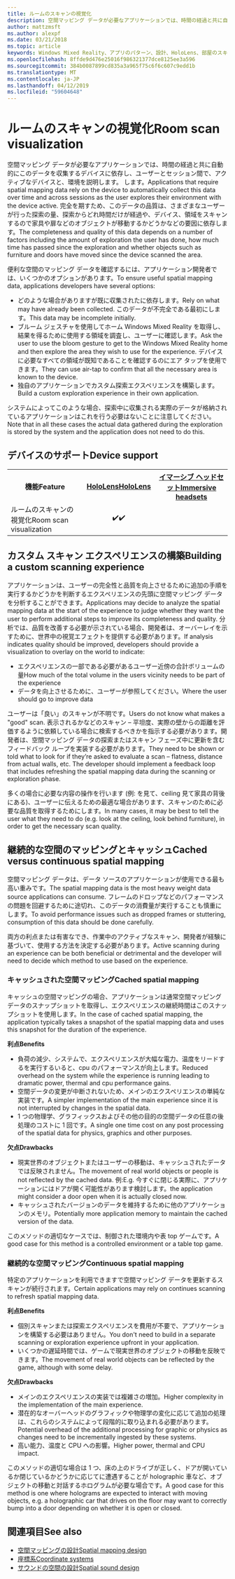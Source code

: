 ```yaml
---
title: ルームのスキャンの視覚化
description: 空間マッピング データが必要なアプリケーションでは、時間の経過と共に自動的にこのデータを収集するデバイスに依存し、ユーザーとセッション間で、アクティブなデバイスと、環境を説明します。 します。
author: mattzmsft
ms.author: alexpf
ms.date: 03/21/2018
ms.topic: article
keywords: Windows Mixed Reality、アプリのパターン、設計、HoloLens、部屋のスキャン、空間が再構築を画面のマッピングをメッシュ
ms.openlocfilehash: 8ffde9d476e25016f986321377dce8125ee3a596
ms.sourcegitcommit: 384b0087899cd835a3a965f75c6f6c607c9edd1b
ms.translationtype: MT
ms.contentlocale: ja-JP
ms.lasthandoff: 04/12/2019
ms.locfileid: "59604648"
---
```

# <a name="room-scan-visualization"></a><span data-ttu-id="a43a0-104">ルームのスキャンの視覚化</span><span class="sxs-lookup"><span data-stu-id="a43a0-104">Room scan visualization</span></span>

<span data-ttu-id="a43a0-105">空間マッピング データが必要なアプリケーションでは、時間の経過と共に自動的にこのデータを収集するデバイスに依存し、ユーザーとセッション間で、アクティブなデバイスと、環境を説明します。 します。</span><span class="sxs-lookup"><span data-stu-id="a43a0-105">Applications that require spatial mapping data rely on the device to automatically collect this data over time and across sessions as the user explores their environment with the device active.</span></span> <span data-ttu-id="a43a0-106">完全を期すため、このデータの品質は、さまざまなユーザーが行った探索の量、探索からどれ時間だけが経過や、デバイス、領域をスキャンするので家具や扉などのオブジェクトが移動するかどうかなどの要因に依存します。</span><span class="sxs-lookup"><span data-stu-id="a43a0-106">The completeness and quality of this data depends on a number of factors including the amount of exploration the user has done, how much time has passed since the exploration and whether objects such as furniture and doors have moved since the device scanned the area.</span></span>

<span data-ttu-id="a43a0-107">便利な空間のマッピング データを確認するには、アプリケーション開発者では、いくつかのオプションがあります。</span><span class="sxs-lookup"><span data-stu-id="a43a0-107">To ensure useful spatial mapping data, applications developers have several options:</span></span>
* <span data-ttu-id="a43a0-108">どのような場合がありますが既に収集されたに依存します。</span><span class="sxs-lookup"><span data-stu-id="a43a0-108">Rely on what may have already been collected.</span></span> <span data-ttu-id="a43a0-109">このデータが不完全である最初にします。</span><span class="sxs-lookup"><span data-stu-id="a43a0-109">This data may be incomplete initially.</span></span>
* <span data-ttu-id="a43a0-110">ブルーム ジェスチャを使用してホーム Windows Mixed Reality を取得し、結果を得るために使用する領域を調査し、ユーザーに確認します。</span><span class="sxs-lookup"><span data-stu-id="a43a0-110">Ask the user to use the bloom gesture to get to the Windows Mixed Reality home and then explore the area they wish to use for the experience.</span></span> <span data-ttu-id="a43a0-111">デバイスに必要なすべての領域が既知であることを確認するのにエア タップを使用できます。</span><span class="sxs-lookup"><span data-stu-id="a43a0-111">They can use air-tap to confirm that all the necessary area is known to the device.</span></span>
* <span data-ttu-id="a43a0-112">独自のアプリケーションでカスタム探索エクスペリエンスを構築します。</span><span class="sxs-lookup"><span data-stu-id="a43a0-112">Build a custom exploration experience in their own application.</span></span>

<span data-ttu-id="a43a0-113">システムによってこのような場合、探索中に収集される実際のデータが格納されているアプリケーションはこれを行う必要はないことに注意してください。</span><span class="sxs-lookup"><span data-stu-id="a43a0-113">Note that in all these cases the actual data gathered during the exploration is stored by the system and the application does not need to do this.</span></span>

## <a name="device-support"></a><span data-ttu-id="a43a0-114">デバイスのサポート</span><span class="sxs-lookup"><span data-stu-id="a43a0-114">Device support</span></span>

<table>
<tr>
<th><span data-ttu-id="a43a0-115">機能</span><span class="sxs-lookup"><span data-stu-id="a43a0-115">Feature</span></span></th><th style="width:150px"> <span data-ttu-id="a43a0-116"><a href="hololens-hardware-details.md">HoloLens</a></span><span class="sxs-lookup"><span data-stu-id="a43a0-116"><a href="hololens-hardware-details.md">HoloLens</a></span></span></th><th style="width:150px"> <span data-ttu-id="a43a0-117"><a href="immersive-headset-hardware-details.md">イマーシブ ヘッドセット</a></span><span class="sxs-lookup"><span data-stu-id="a43a0-117"><a href="immersive-headset-hardware-details.md">Immersive headsets</a></span></span></th>
</tr><tr>
<td> <span data-ttu-id="a43a0-118">ルームのスキャンの視覚化</span><span class="sxs-lookup"><span data-stu-id="a43a0-118">Room scan visualization</span></span></td><td style="text-align: center;"> <span data-ttu-id="a43a0-119">✔️</span><span class="sxs-lookup"><span data-stu-id="a43a0-119">✔️</span></span></td><td style="text-align: center;"></td>
</tr>
</table>



## <a name="building-a-custom-scanning-experience"></a><span data-ttu-id="a43a0-120">カスタム スキャン エクスペリエンスの構築</span><span class="sxs-lookup"><span data-stu-id="a43a0-120">Building a custom scanning experience</span></span>

<span data-ttu-id="a43a0-121">アプリケーションは、ユーザーの完全性と品質を向上させるために追加の手順を実行するかどうかを判断するエクスペリエンスの先頭に空間マッピング データを分析することができます。</span><span class="sxs-lookup"><span data-stu-id="a43a0-121">Applications may decide to analyze the spatial mapping data at the start of the experience to judge whether they want the user to perform additional steps to improve its completeness and quality.</span></span> <span data-ttu-id="a43a0-122">分析では、品質を改善する必要が示されている場合、開発者は、オーバーレイを示すために、世界中の視覚エフェクトを提供する必要があります。</span><span class="sxs-lookup"><span data-stu-id="a43a0-122">If analysis indicates quality should be improved, developers should provide a visualization to overlay on the world to indicate:</span></span>
* <span data-ttu-id="a43a0-123">エクスペリエンスの一部である必要があるユーザー近傍の合計ボリュームの量</span><span class="sxs-lookup"><span data-stu-id="a43a0-123">How much of the total volume in the users vicinity needs to be part of the experience</span></span>
* <span data-ttu-id="a43a0-124">データを向上させるために、ユーザーが参照してください。</span><span class="sxs-lookup"><span data-stu-id="a43a0-124">Where the user should go to improve data</span></span>

<span data-ttu-id="a43a0-125">ユーザーは「良い」のスキャンが不明です。</span><span class="sxs-lookup"><span data-stu-id="a43a0-125">Users do not know what makes a "good" scan.</span></span> <span data-ttu-id="a43a0-126">表示されるかなどのスキャン – 平坦度、実際の壁からの距離を評価するように依頼している場合に検索するべきかを指示する必要があります。開発者は、空間マッピング データの探索またはスキャン フェーズ中に更新を含むフィードバック ループを実装する必要があります。</span><span class="sxs-lookup"><span data-stu-id="a43a0-126">They need to be shown or told what to look for if they’re asked to evaluate a scan – flatness, distance from actual walls, etc. The developer should implement a feedback loop that includes refreshing the spatial mapping data during the scanning or exploration phase.</span></span>

<span data-ttu-id="a43a0-127">多くの場合に必要な内容の操作を行います (例: を見て、ceiling 見て家具の背後にある)、ユーザーに伝えるための最適な場合があります、スキャンのために必要な品質を取得するためにします。</span><span class="sxs-lookup"><span data-stu-id="a43a0-127">In many cases, it may be best to tell the user what they need to do (e.g. look at the ceiling, look behind furniture), in order to get the necessary scan quality.</span></span>

## <a name="cached-versus-continuous-spatial-mapping"></a><span data-ttu-id="a43a0-128">継続的な空間のマッピングとキャッシュ</span><span class="sxs-lookup"><span data-stu-id="a43a0-128">Cached versus continuous spatial mapping</span></span>

<span data-ttu-id="a43a0-129">空間マッピング データは、データ ソースのアプリケーションが使用できる最も高い重みです。</span><span class="sxs-lookup"><span data-stu-id="a43a0-129">The spatial mapping data is the most heavy weight data source applications can consume.</span></span> <span data-ttu-id="a43a0-130">フレームのドロップなどのパフォーマンスの問題を回避するために途切れ、このデータの消費量が実行することも慎重にします。</span><span class="sxs-lookup"><span data-stu-id="a43a0-130">To avoid performance issues such as dropped frames or stuttering, consumption of this data should be done carefully.</span></span>

<span data-ttu-id="a43a0-131">両方の利点または有害なでき、作業中のアクティブなスキャン、開発者が経験に基づいて、使用する方法を決定する必要があります。</span><span class="sxs-lookup"><span data-stu-id="a43a0-131">Active scanning during an experience can be both beneficial or detrimental and the developer will need to decide which method to use based on the experience.</span></span>

### <a name="cached-spatial-mapping"></a><span data-ttu-id="a43a0-132">キャッシュされた空間マッピング</span><span class="sxs-lookup"><span data-stu-id="a43a0-132">Cached spatial mapping</span></span>

<span data-ttu-id="a43a0-133">キャッシュの空間マッピングの場合、アプリケーションは通常空間マッピング データのスナップショットを取得し、エクスペリエンスの継続時間はこのスナップショットを使用します。</span><span class="sxs-lookup"><span data-stu-id="a43a0-133">In the case of cached spatial mapping, the application typically takes a snapshot of the spatial mapping data and uses this snapshot for the duration of the experience.</span></span>

<span data-ttu-id="a43a0-134">**利点**</span><span class="sxs-lookup"><span data-stu-id="a43a0-134">**Benefits**</span></span>
* <span data-ttu-id="a43a0-135">負荷の減少、システムで、エクスペリエンスが大幅な電力、温度をリードするを実行するいると、cpu のパフォーマンスが向上します。</span><span class="sxs-lookup"><span data-stu-id="a43a0-135">Reduced overhead on the system while the experience is running leading to dramatic power, thermal and cpu performance gains.</span></span>
* <span data-ttu-id="a43a0-136">空間データの変更が中断されないため、メインのエクスペリエンスの単純な実装です。</span><span class="sxs-lookup"><span data-stu-id="a43a0-136">A simpler implementation of the main experience since it is not interrupted by changes in the spatial data.</span></span>
* <span data-ttu-id="a43a0-137">1 つの物理学、グラフィックスおよびその他の目的の空間データの任意の後処理のコストに 1 回です。</span><span class="sxs-lookup"><span data-stu-id="a43a0-137">A single one time cost on any post processing of the spatial data for physics, graphics and other purposes.</span></span>

<span data-ttu-id="a43a0-138">**欠点**</span><span class="sxs-lookup"><span data-stu-id="a43a0-138">**Drawbacks**</span></span>
* <span data-ttu-id="a43a0-139">現実世界のオブジェクトまたはユーザーの移動は、キャッシュされたデータでは反映されません。</span><span class="sxs-lookup"><span data-stu-id="a43a0-139">The movement of real world objects or people is not reflected by the cached data.</span></span> <span data-ttu-id="a43a0-140">例:</span><span class="sxs-lookup"><span data-stu-id="a43a0-140">E.g.</span></span> <span data-ttu-id="a43a0-141">今すぐに閉じる実際に、アプリケーションにはドアが開く可能性があります検討します。</span><span class="sxs-lookup"><span data-stu-id="a43a0-141">the application might consider a door open when it is actually closed now.</span></span>
* <span data-ttu-id="a43a0-142">キャッシュされたバージョンのデータを維持するために他のアプリケーションのメモリ。</span><span class="sxs-lookup"><span data-stu-id="a43a0-142">Potentially more application memory to maintain the cached version of the data.</span></span>

<span data-ttu-id="a43a0-143">このメソッドの適切なケースでは、制御された環境内や表 top ゲームです。</span><span class="sxs-lookup"><span data-stu-id="a43a0-143">A good case for this method is a controlled environment or a table top game.</span></span>

### <a name="continuous-spatial-mapping"></a><span data-ttu-id="a43a0-144">継続的な空間マッピング</span><span class="sxs-lookup"><span data-stu-id="a43a0-144">Continuous spatial mapping</span></span>

<span data-ttu-id="a43a0-145">特定のアプリケーションを利用できますで空間マッピング データを更新するスキャンが続行されます。</span><span class="sxs-lookup"><span data-stu-id="a43a0-145">Certain applications may rely on continues scanning to refresh spatial mapping data.</span></span>

<span data-ttu-id="a43a0-146">**利点**</span><span class="sxs-lookup"><span data-stu-id="a43a0-146">**Benefits**</span></span>
* <span data-ttu-id="a43a0-147">個別スキャンまたは探索エクスペリエンスを費用が不要で、アプリケーションを構築する必要はありません。</span><span class="sxs-lookup"><span data-stu-id="a43a0-147">You don't need to build in a separate scanning or exploration experience upfront in your application.</span></span>
* <span data-ttu-id="a43a0-148">いくつかの遅延時間では、ゲームで現実世界のオブジェクトの移動を反映できます。</span><span class="sxs-lookup"><span data-stu-id="a43a0-148">The movement of real world objects can be reflected by the game, although with some delay.</span></span>

<span data-ttu-id="a43a0-149">**欠点**</span><span class="sxs-lookup"><span data-stu-id="a43a0-149">**Drawbacks**</span></span>
* <span data-ttu-id="a43a0-150">メインのエクスペリエンスの実装では複雑さの増加。</span><span class="sxs-lookup"><span data-stu-id="a43a0-150">Higher complexity in the implementation of the main experience.</span></span>
* <span data-ttu-id="a43a0-151">潜在的なオーバーヘッドのグラフィックや物理学の変化に応じて追加の処理は、これらのシステムによって段階的に取り込まれる必要があります。</span><span class="sxs-lookup"><span data-stu-id="a43a0-151">Potential overhead of the additional processing for graphic or physics as changes need to be incrementally ingested by these systems.</span></span>
* <span data-ttu-id="a43a0-152">高い能力、温度と CPU への影響。</span><span class="sxs-lookup"><span data-stu-id="a43a0-152">Higher power, thermal and CPU impact.</span></span>

<span data-ttu-id="a43a0-153">このメソッドの適切な場合は 1 つ、床の上のドライブが正しく、ドアが開いているか閉じているかどうかに応じてに遭遇することが holographic 車など、オブジェクトの移動と対話するホログラムが必要な場合です。</span><span class="sxs-lookup"><span data-stu-id="a43a0-153">A good case for this method is one where holograms are expected to interact with moving objects, e.g. a holographic car that drives on the floor may want to correctly bump into a door depending on whether it is open or closed.</span></span>

## <a name="see-also"></a><span data-ttu-id="a43a0-154">関連項目</span><span class="sxs-lookup"><span data-stu-id="a43a0-154">See also</span></span>
* [<span data-ttu-id="a43a0-155">空間マッピングの設計</span><span class="sxs-lookup"><span data-stu-id="a43a0-155">Spatial mapping design</span></span>](spatial-mapping-design.md)
* [<span data-ttu-id="a43a0-156">座標系</span><span class="sxs-lookup"><span data-stu-id="a43a0-156">Coordinate systems</span></span>](coordinate-systems.md)
* [<span data-ttu-id="a43a0-157">サウンドの空間の設計</span><span class="sxs-lookup"><span data-stu-id="a43a0-157">Spatial sound design</span></span>](spatial-sound-design.md)
